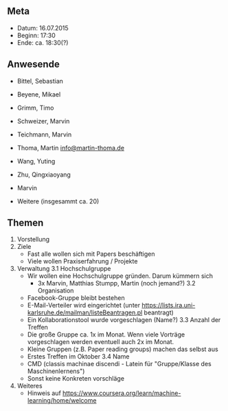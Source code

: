 ## Meta
* Datum: 16.07.2015
* Beginn: 17:30
* Ende: ca. 18:30(?)


## Anwesende

* Bittel, Sebastian
* Beyene, Mikael
* Grimm, Timo
* Schweizer, Marvin
* Teichmann, Marvin
* Thoma, Martin <info@martin-thoma.de>
* Wang, Yuting
* Zhu, Qingxiaoyang

* Marvin
* Weitere (insgesammt ca. 20)


## Themen

1. Vorstellung
2. Ziele
    - Fast alle wollen sich mit Papers beschäftigen
    - Viele wollen Praxiserfahrung / Projekte
3. Verwaltung
3.1 Hochschulgruppe
    - Wir wollen eine Hochschulgruppe gründen. Darum kümmern sich
        - 3x Marvin, Matthias Stumpp, Martin (noch jemand?)
3.2 Organisation
    - Facebook-Gruppe bleibt bestehen
    - E-Mail-Verteiler wird eingerichtet (unter https://lists.ira.uni-karlsruhe.de/mailman/listeBeantragen.pl beantragt)
    - Ein Kollaborationstool wurde vorgeschlagen (Name?)
3.3 Anzahl der Treffen
    - Die große Gruppe ca. 1x im Monat. Wenn viele Vorträge vorgeschlagen
      werden eventuell auch 2x im Monat.
    - Kleine Gruppen (z.B. Paper reading groups) machen das selbst aus
    - Erstes Treffen im Oktober
3.4 Name
    - CMD (classis machinae discendi - Latein für "Gruppe/Klasse des
      Maschinenlernens")
    - Sonst keine Konkreten vorschläge
4. Weiteres
    - Hinweis auf https://www.coursera.org/learn/machine-learning/home/welcome
